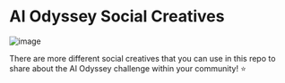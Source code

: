 # AI Odyssey Social Creatives

![image](https://github.com/VincentK16/ai-odyssey-socialcreatives/assets/3338753/2dea4008-ce34-45e8-949f-aaabfff644ed)

There are more different social creatives that you can use in this repo to share about the AI Odyssey challenge within your community! ⭐

